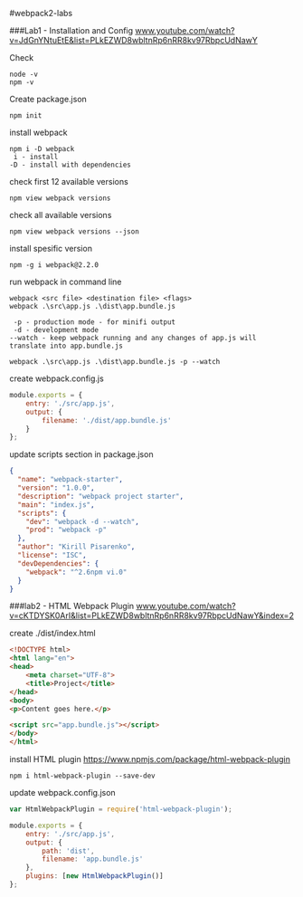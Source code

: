 #webpack2-labs


###Lab1 - Installation and Config www.youtube.com/watch?v=JdGnYNtuEtE&list=PLkEZWD8wbltnRp6nRR8kv97RbpcUdNawY

Check
```
node -v
npm -v
```

Create package.json
```
npm init
```

install webpack
```
npm i -D webpack
 i - install
-D - install with dependencies
```

check first 12 available versions
```
npm view webpack versions
```

check all available versions
```
npm view webpack versions --json
```

install spesific version
```
npm -g i webpack@2.2.0
```


run webpack in command line
```
webpack <src file> <destination file> <flags>
webpack .\src\app.js .\dist\app.bundle.js

 -p - production mode - for minifi output
 -d - development mode
--watch - keep webpack running and any changes of app.js will translate into app.bundle.js

webpack .\src\app.js .\dist\app.bundle.js -p --watch
```

create webpack.config.js
```javascript
module.exports = {
    entry: './src/app.js',
    output: {
        filename: './dist/app.bundle.js'
    }
};
```
update scripts section in package.json
```json
{
  "name": "webpack-starter",
  "version": "1.0.0",
  "description": "webpack project starter",
  "main": "index.js",
  "scripts": {
    "dev": "webpack -d --watch",
    "prod": "webpack -p"
  },
  "author": "Kirill Pisarenko",
  "license": "ISC",
  "devDependencies": {
    "webpack": "^2.6npm vi.0"
  }
}
```

###lab2 - HTML Webpack Plugin www.youtube.com/watch?v=cKTDYSK0ArI&list=PLkEZWD8wbltnRp6nRR8kv97RbpcUdNawY&index=2

create ./dist/index.html
```html
<!DOCTYPE html>
<html lang="en">
<head>
    <meta charset="UTF-8">
    <title>Project</title>
</head>
<body>
<p>Content goes here.</p>

<script src="app.bundle.js"></script>
</body>
</html>
```

install HTML plugin https://www.npmjs.com/package/html-webpack-plugin
```
npm i html-webpack-plugin --save-dev
```

update webpack.config.json
```javascript
var HtmlWebpackPlugin = require('html-webpack-plugin');

module.exports = {
    entry: './src/app.js',
    output: {
        path: 'dist',
        filename: 'app.bundle.js'
    },
    plugins: [new HtmlWebpackPlugin()]
};
```

